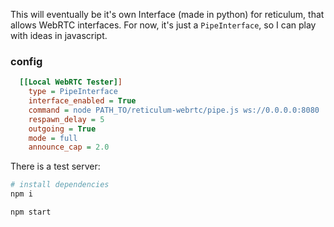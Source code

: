 This will eventually be it's own Interface (made in python) for reticulum, that allows WebRTC interfaces. For now, it's just a `PipeInterface`, so I can play with ideas in javascript.

### config

```ini
  [[Local WebRTC Tester]]
    type = PipeInterface
    interface_enabled = True
    command = node PATH_TO/reticulum-webrtc/pipe.js ws://0.0.0.0:8080
    respawn_delay = 5
    outgoing = True
    mode = full
    announce_cap = 2.0
```

There is a test server:

```sh
# install dependencies
npm i

npm start
```
